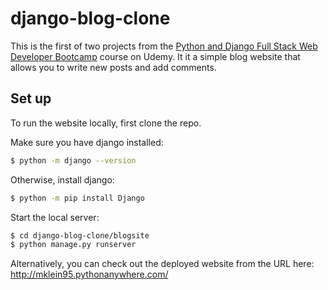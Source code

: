 # django-blog-clone

This is the first of two projects from the [Python and Django Full Stack Web
Developer Bootcamp](https://www.udemy.com/course/python-and-django-full-stack-web-developer-bootcamp/)
course on Udemy. It it a simple blog website that allows you to write new posts
and add comments.

## Set up

To run the website locally, first clone the repo.

Make sure you have django installed:
```bash
$ python -m django --version
```

Otherwise, install django:
```bash
$ python -m pip install Django
```

Start the local server:
```bash
$ cd django-blog-clone/blogsite
$ python manage.py runserver
```

Alternatively, you can check out the deployed website from the URL here: http://mklein95.pythonanywhere.com/
